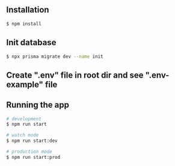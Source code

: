 
## Installation

```bash
$ npm install
```

## Init database

```bash
$ npx prisma migrate dev --name init
```

## Create ".env" file in root dir and see ".env-example" file

## Running the app

```bash
# development
$ npm run start

# watch mode
$ npm run start:dev

# production mode
$ npm run start:prod
```
